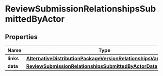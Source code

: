 

# ReviewSubmissionRelationshipsSubmittedByActor


## Properties

| Name | Type | Description | Notes |
|------------ | ------------- | ------------- | -------------|
|**links** | [**AlternativeDistributionPackageVersionRelationshipsVariantsLinks**](AlternativeDistributionPackageVersionRelationshipsVariantsLinks.md) |  |  [optional] |
|**data** | [**ReviewSubmissionRelationshipsSubmittedByActorData**](ReviewSubmissionRelationshipsSubmittedByActorData.md) |  |  [optional] |



